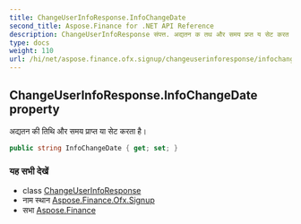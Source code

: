 ```yaml
---
title: ChangeUserInfoResponse.InfoChangeDate
second_title: Aspose.Finance for .NET API Reference
description: ChangeUserInfoResponse संपत्त. अद्यतन क तथ और समय प्रप्त य सेट करत है
type: docs
weight: 110
url: /hi/net/aspose.finance.ofx.signup/changeuserinforesponse/infochangedate/
---
```

## ChangeUserInfoResponse.InfoChangeDate property

अद्यतन की तिथि और समय प्राप्त या सेट करता है।

```csharp
public string InfoChangeDate { get; set; }
```

### यह सभी देखें

* class [ChangeUserInfoResponse](../)
* नाम स्थान [Aspose.Finance.Ofx.Signup](../../changeuserinforesponse/)
* सभा [Aspose.Finance](../../../)


